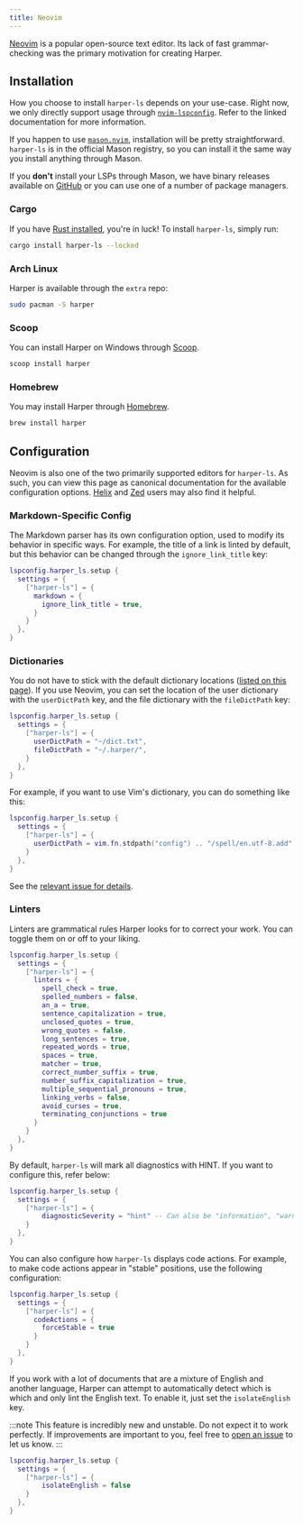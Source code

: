```yaml
---
title: Neovim
---
```


[Neovim](https://neovim.io/) is a popular open-source text editor.
Its lack of fast grammar-checking was the primary motivation for creating Harper.

## Installation

How you choose to install `harper-ls` depends on your use-case.
Right now, we only directly support usage through [`nvim-lspconfig`](https://github.com/neovim/nvim-lspconfig/blob/master/doc/configs.md#harper_ls).
Refer to the linked documentation for more information.

If you happen to use [`mason.nvim`](https://github.com/williamboman/mason.nvim), installation will be pretty straightforward.
`harper-ls` is in the official Mason registry, so you can install it the same way you install anything through Mason.

If you **don't** install your LSPs through Mason, we have binary releases available on [GitHub](https://github.com/Automattic/harper/releases) or you can use one of a number of package managers.

### Cargo

If you have [Rust installed](https://www.rust-lang.org/tools/install), you're in luck!
To install `harper-ls`, simply run:

```bash
cargo install harper-ls --locked
```

### Arch Linux

Harper is available through the `extra` repo:

```bash
sudo pacman -S harper
```

### Scoop

You can install Harper on Windows through [Scoop](https://scoop.sh/).

```bash
scoop install harper
```

### Homebrew

You may install Harper through [Homebrew](https://brew.sh).

```bash
brew install harper
```

## Configuration

Neovim is also one of the two primarily supported editors for `harper-ls`.
As such, you can view this page as canonical documentation for the available configuration options.
[Helix](./helix) and [Zed](./zed) users may also find it helpful.

### Markdown-Specific Config

The Markdown parser has its own configuration option, used to modify its behavior in specific ways.
For example, the title of a link is linted by default, but this behavior can be changed through the `ignore_link_title` key:

```lua
lspconfig.harper_ls.setup {
  settings = {
    ["harper-ls"] = {
      markdown = {
        ignore_link_title = true,
      }
    }
  },
}
```

### Dictionaries

You do not have to stick with the default dictionary locations ([listed on this page](./language-server)).
If you use Neovim, you can set the location of the user dictionary with the `userDictPath` key, and the file dictionary with the `fileDictPath` key:

```lua
lspconfig.harper_ls.setup {
  settings = {
    ["harper-ls"] = {
      userDictPath = "~/dict.txt",
      fileDictPath = "~/.harper/",
    }
  },
}
```

For example, if you want to use Vim's dictionary, you can do something like this:

```lua
lspconfig.harper_ls.setup {
  settings = {
    ["harper-ls"] = {
      userDictPath = vim.fn.stdpath("config") .. "/spell/en.utf-8.add",
    }
  },
}
```

See the [relevant issue for details](https://github.com/Automattic/harper/issues/143).

### Linters

Linters are grammatical rules Harper looks for to correct your work.
You can toggle them on or off to your liking.

```lua
lspconfig.harper_ls.setup {
  settings = {
    ["harper-ls"] = {
      linters = {
        spell_check = true,
        spelled_numbers = false,
        an_a = true,
        sentence_capitalization = true,
        unclosed_quotes = true,
        wrong_quotes = false,
        long_sentences = true,
        repeated_words = true,
        spaces = true,
        matcher = true,
        correct_number_suffix = true,
        number_suffix_capitalization = true,
        multiple_sequential_pronouns = true,
        linking_verbs = false,
        avoid_curses = true,
        terminating_conjunctions = true
      }
    }
  },
}
```

By default, `harper-ls` will mark all diagnostics with HINT.
If you want to configure this, refer below:

```lua
lspconfig.harper_ls.setup {
  settings = {
    ["harper-ls"] = {
        diagnosticSeverity = "hint" -- Can also be "information", "warning", or "error"
    }
  },
}
```

You can also configure how `harper-ls` displays code actions.
For example, to make code actions appear in "stable" positions, use the following configuration:

```lua
lspconfig.harper_ls.setup {
  settings = {
    ["harper-ls"] = {
      codeActions = {
        forceStable = true
      }
    }
  },
}
```

If you work with a lot of documents that are a mixture of English and another language, Harper can attempt to automatically detect which is which and only lint the English text.
To enable it, just set the `isolateEnglish` key.

:::note
This feature is incredibly new and unstable.
Do not expect it to work perfectly.
If improvements are important to you, feel free to [open an issue](https://github.com/Automattic/harper/issues/new?template=Blank+issue) to let us know.
:::

```lua
lspconfig.harper_ls.setup {
  settings = {
    ["harper-ls"] = {
        isolateEnglish = false
    }
  },
}
```
